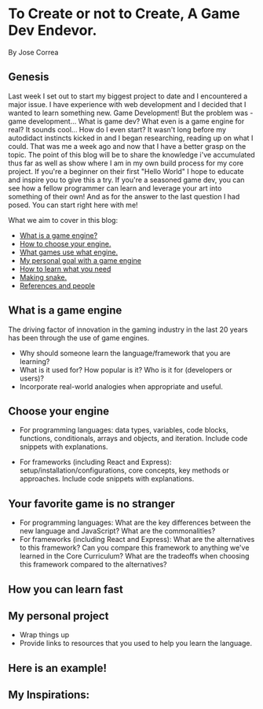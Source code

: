 # To Create or not to Create, A Game Dev Endevor. 

By Jose Correa


## Genesis
Last week I set out to start my biggest project to date and I encountered a major issue. I have experience with web development and I decided that I wanted to learn something new. Game Development! But the problem was - game development... What is game dev? What even is a game engine for real? It sounds cool... How do I even start? It wasn't long before my autodidact instincts kicked in and I began researching, reading up on what I could. That was me a week ago and now that I have a better grasp on the topic. The point of this blog will be to share the knowledge i've accumulated thus far as well as show where I am in my own build process for my core project. If you're a beginner on their first "Hello World" I hope to educate and inspire you to give this a try. If you're a seasoned game dev, you can see how a fellow programmer can learn and leverage your art into something of their own! And as for the answer to the last question I had posed. You can start right here with me!  

What we aim to cover in this blog:
* [What is a game engine?](#What-is-a-game-engine)
* [How to choose your engine.](#Choose-your-engine)
* [What games use what engine.](#Your-favorite-game-is-no-stanger)
* [My personal goal with a game engine](#My-personal-project)
* [How to learn what you need](#How-you-can-learn-fast)
* [Making snake.](#Here-is-an-example!)
* [References and people](My-Inspirations:)


## What is a game engine
The driving factor of innovation in the gaming industry in the last 20 years has been through the use of game engines. 
* Why should someone learn the language/framework that you are learning?
* What is it used for? How popular is it? Who is it for (developers or users)?
* Incorporate real-world analogies when appropriate and useful.

## Choose your engine

* For programming languages: data types, variables, code blocks, functions, conditionals, arrays and objects, and iteration. Include code snippets with explanations.

* For frameworks (including React and Express): setup/installation/configurations, core concepts, key methods or approaches. Include code snippets with explanations.

## Your favorite game is no stranger

* For programming languages: What are the key differences between the new language and JavaScript? What are the commonalities?
* For frameworks (including React and Express): What are the alternatives to this framework? Can you compare this framework to anything we've learned in the Core Curriculum? What are the tradeoffs when choosing this framework compared to the alternatives?

## How you can learn fast

## My personal project

* Wrap things up
* Provide links to resources that you used to help you learn the language.

## Here is an example!

## My Inspirations:

  
